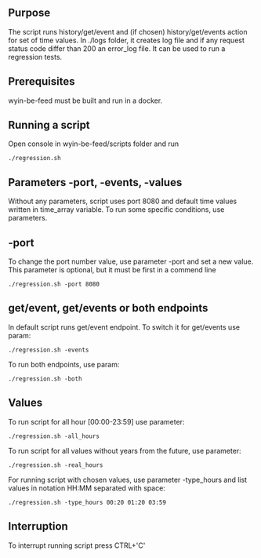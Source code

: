 ## Purpose

The script runs history/get/event and (if chosen) history/get/events action for set of time values. In ./logs folder, it creates log file and if any request status code differ than 200 an error_log file. It can be used to run a regression tests.

## Prerequisites

wyin-be-feed must be built and run in a docker.

## Running a script

Open console in wyin-be-feed/scripts folder and run
```
./regression.sh
```

## Parameters -port, -events, -values

Without any parameters, script uses port 8080 and default time values written in time_array variable. To run some specific conditions, use parameters.

## -port

To change the port number value, use parameter -port and set a new value. This parameter is optional, but it must be first in a commend line
```
./regression.sh -port 8080
```

## get/event, get/events or both endpoints

In default script runs get/event endpoint. To switch it for get/events use param:
```
./regression.sh -events
```
To run both endpoints, use param:
```
./regression.sh -both
```

## Values

To run script for all hour [00:00-23:59] use parameter:
```
./regression.sh -all_hours
```
To run script for all values without years from the future, use parameter:
```
./regression.sh -real_hours
```

For running script with chosen values, use parameter -type_hours and list values in notation HH:MM separated with space:
```
./regression.sh -type_hours 00:20 01:20 03:59
```

## Interruption

To interrupt running script press CTRL+'C'
